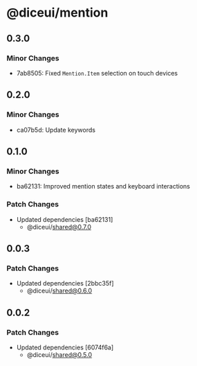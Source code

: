 # @diceui/mention

## 0.3.0

### Minor Changes

- 7ab8505: Fixed `Mention.Item` selection on touch devices

## 0.2.0

### Minor Changes

- ca07b5d: Update keywords

## 0.1.0

### Minor Changes

- ba62131: Improved mention states and keyboard interactions

### Patch Changes

- Updated dependencies [ba62131]
  - @diceui/shared@0.7.0

## 0.0.3

### Patch Changes

- Updated dependencies [2bbc35f]
  - @diceui/shared@0.6.0

## 0.0.2

### Patch Changes

- Updated dependencies [6074f6a]
  - @diceui/shared@0.5.0